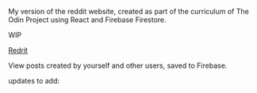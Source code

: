 My version of the reddit website, created as part of the curriculum of The Odin Project using React and Firebase Firestore.

WIP

[Redrit](https://redrit-75871.web.app/)

View posts created by yourself and other users, saved to Firebase.

updates to add:
